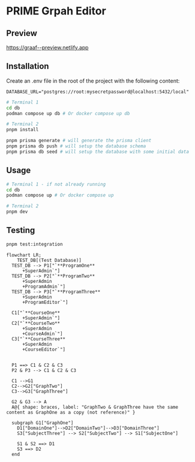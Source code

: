 # PRIME Grpah Editor

## Preview

https://graaf--preview.netlify.app

## Installation

Create an .env file in the root of the project with the following content:

```env
DATABASE_URL="postgres://root:mysecretpassword@localhost:5432/local"
```

```bash
# Terminal 1
cd db
podman compose up db # Or docker compose up db

# Terminal 2
pnpm install

pnpm prisma generate # will generate the prisma client
pnpm prisma db push # will setup the database schema
pnpm prisma db seed # will setup the database with some initial data
```

## Usage

```bash
# Terminal 1 - if not already running
cd db
podman compose up # Or docker compose up

# Terminal 2
pnpm dev
```

## Testing

```bash
pnpm test:integration
```

```mermaid
flowchart LR;
	TEST_DB[(Test Database)]
  TEST_DB --> P1["`**ProgramOne**
      +SuperAdmin`"]
  TEST_DB --> P2["`**ProgramTwo**
      +SuperAdmin
      +ProgramAdmin`"]
  TEST_DB --> P3["`**ProgramThree**
      +SuperAdmin
      +ProgramEditor`"]

  C1["`**CourseOne**
      +SuperAdmin`"]
  C2["`**CourseTwo**
      +SuperAdmin
      +CourseAdmin`"]
  C3["`**CourseThree**
      +SuperAdmin
      +CourseEditor`"]


  P1 ==> C1 & C2 & C3
  P2 & P3 --> C1 & C2 & C3

  C1 -->G1
  C2-->G2["GraphTwo"]
  C3-->G3["GraphThree"]

  G2 & G3 --> A
  A@{ shape: braces, label: "GraphTwo & GraphThree have the same content as GraphOne as a copy (not reference)" }

  subgraph G1["GraphOne"]
    D1["DomainOne"]-->D2["DomainTwo"]-->D3["DomainThree"]
    S3["SubjectThree"] --> S2["SubjectTwo"] --> S1["SubjectOne"]

    S1 & S2 ==> D1
    S3 ==> D2
  end
```
